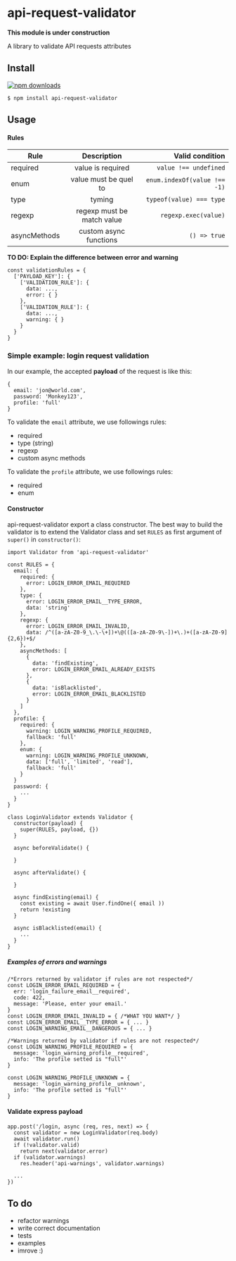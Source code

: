 # api-request-validator

**This module is under construction**

A library to validate API requests attributes

## Install

[![npm downloads](https://img.shields.io/npm/dm/api-request-validator.svg?style=flat-square)](http://npm-stat.com/charts.html?package=api-request-validator&from=2015-09-01)

    $ npm install api-request-validator

## Usage

#### Rules

|  Rule           |      Description              | Valid condition                   |
|-----------------|:-----------------------------:|----------------------------------:|
| required        | value is required             | `value !== undefined`             |
| enum            | value must be quel to         | `enum.indexOf(value !== -1)`      |
| type            | tyming                        | `typeof(value) === type`          |
| regexp          | regexp must be match value    | `regexp.exec(value)`              |
| asyncMethods    | custom async functions        | `() => true`                      |

**TO DO: Explain the difference between error and warning**

    const validationRules = {
      ['PAYLOAD_KEY']: {
        ['VALIDATION_RULE']: { 
          data: ...,
          error: { }
        },
        ['VALIDATION_RULE']: { 
          data: ...,
          warning: { }
        }
      }
    }

### Simple example: login request validation

In our example, the accepted **payload** of the request is like this: 

    {
      email: 'jon@world.com',
      password: 'Monkey123',
      profile: 'full'
    }

To validate the `email` attribute, we use followings rules:

- required
- type (string)
- regexp
- custom async methods

To validate the `profile` attribute, we use followings rules:

- required
- enum

#### Constructor

api-request-validator export a class constructor. The best way to build the validator is to extend the Validator class and set `RULES` as first argument of `super()` in `constructor()`:

    import Validator from 'api-request-validator'

    const RULES = {
      email: {
        required: {
          error: LOGIN_ERROR_EMAIL_REQUIRED
        },
        type: {
          error: LOGIN_ERROR_EMAIL__TYPE_ERROR,
          data: 'string'
        },
        regexp: {
          error: LOGIN_ERROR_EMAIL_INVALID,
          data: /^([a-zA-Z0-9_\.\-\+])+\@(([a-zA-Z0-9\-])+\.)+([a-zA-Z0-9]{2,6})+$/
        },
        asyncMethods: [
          {
            data: 'findExisting',
            error: LOGIN_ERROR_EMAIL_ALREADY_EXISTS
          }, 
          {
            data: 'isBlacklisted',
            error: LOGIN_ERROR_EMAIL_BLACKLISTED
          }
        ]
      },
      profile: {
        required: {
          warning: LOGIN_WARNING_PROFILE_REQUIRED,
          fallback: 'full'
        },
        enum: {
          warning: LOGIN_WARNING_PROFILE_UNKNOWN,
          data: ['full', 'limited', 'read'],
          fallback: 'full'
        }
      }
      password: {
        ...
      }
    }
      
    class LoginValidator extends Validator {
      constructor(payload) {
        super(RULES, payload, {})
      }
      
      async beforeValidate() {
      
      }
      
      async afterValidate() {
      
      }
      
      async findExisting(email) {
        const existing = await User.findOne({ email ))
        return !existing
      }
      
      async isBlacklisted(email) {
        ...
      }
    }

##### Examples of errors and warnings

    /*Errors returned by validator if rules are not respected*/
    const LOGIN_ERROR_EMAIL_REQUIRED = {
      err: 'login_failure_email__required',
      code: 422,
      message: 'Please, enter your email.'
    }
    const LOGIN_ERROR_EMAIL_INVALID = { /*WHAT YOU WANT*/ }
    const LOGIN_ERROR_EMAIL__TYPE_ERROR = { ... }
    const LOGIN_WARNING_EMAIL__DANGEROUS = { ... }

    /*Warnings returned by validator if rules are not respected*/
    const LOGIN_WARNING_PROFILE_REQUIRED = {
      message: 'login_warning_profile__required',
      info: 'The profile setted is "full"' 
    }

    const LOGIN_WARNING_PROFILE_UNKNOWN = {
      message: 'login_warning_profile__unknown',
      info: 'The profile setted is "full"' 
    }


#### Validate express payload

    app.post('/login, async (req, res, next) => {
      const validator = new LoginValidator(req.body)
      await validator.run()
      if (!validator.valid)
        return next(validator.error)
      if (validator.warnings)
        res.header('api-warnings', validator.warnings)
      
      ...
    })

## To do

- refactor warnings
- write correct documentation
- tests
- examples
- imrove :)